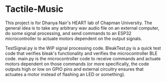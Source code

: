 # Tactile-Music

This project is for Dhanya Nair's HEART lab of Chapman University.  The general idea is to take any arbitrary wav audio file on an external computer, do some signal processing, and send commands to an ESP32 microcontroller to actuate motors dependent on the output signals.

TestSignal.py is the WIP signal processing code.
BleakTest.py is a quick test code that verifies bleak's functionality and verifies the microcontroller BLE code.
main.py is the microcontroller code to receive commands and actuate motors dependent on those commands (or more specifically, the code outputs high or low on GPIO pins and external circuitry ensures that actuates a motor instead of flashing an LED or something).
